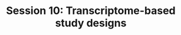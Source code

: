 ---
layout: default
title: "Session 10: Transcriptome-based study designs"
parent: Sessions
nav_order: 10
---